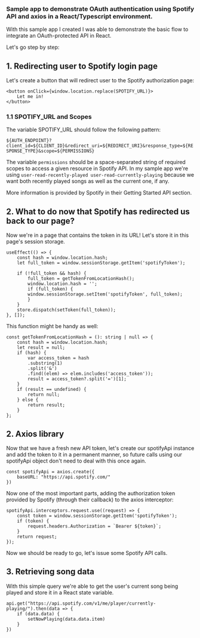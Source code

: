 ### Sample app to demonstrate OAuth authentication using Spotify API and axios in a React/Typescript environment.


With this sample app I created I was able to demonstrate the basic flow to integrate an OAuth-protected API in React.

Let's go step by step:

## 1. Redirecting user to Spotify login page
Let's create a button that will redirect user to the Spotify authorization page:
```
<button onClick={window.location.replace(SPOTIFY_URL)}>
    Let me in!
</button>
```

### 1.1 SPOTIFY_URL and Scopes
The variable SPOTIFY_URL should follow the following pattern:

`${AUTH_ENDPOINT}?client_id=${CLIENT_ID}&redirect_uri=${REDIRECT_URI}&response_type=${RESPONSE_TYPE}&scope=${PERMISSIONS}`

The variable `permissions` should be a space-separated string of required scopes to access a given resource in Spotify API. In my sample app we're using `user-read-recently-played user-read-currently-playing` because we want both recently played songs as well as the current one, if any.

More information is provided by Spotify in their Getting Started API section.

## 2. What to do now that Spotify has redirected us back to our page?
Now we're in a page that contains the token in its URL! Let's store it in this page's session storage.
```
useEffect(() => {
    const hash = window.location.hash;
    let full_token = window.sessionStorage.getItem('spotifyToken');

    if (!full_token && hash) {
        full_token = getTokenFromLocationHash();
        window.location.hash = '';
        if (full_token) {
        window.sessionStorage.setItem('spotifyToken', full_token);
        }
    }
    store.dispatch(setToken(full_token));
}, []);
```

This function might be handy as well:
```
const getTokenFromLocationHash = (): string | null => {
    const hash = window.location.hash;
    let result = null;
    if (hash) {
        var access_token = hash
        .substring(1)
        .split('&')
        .find((elem) => elem.includes('access_token'));
        result = access_token?.split('=')[1];
    }
    if (result == undefined) {
        return null;
    } else {
        return result;
    }
};
```

## 2. Axios library
Now that we have a fresh new API token, let's create our spotifyApi instance and add the token to it in a permanent manner, so future calls using our spotifyApi object don't need to deal with this once again.
```
const spotifyApi = axios.create({
    baseURL: "https://api.spotify.com/"
})
```

Now one of the most important parts, adding the authorization token provided by Spotify (through their callback) to the axios interceptor:
```
spotifyApi.interceptors.request.use((request) => {
    const token = window.sessionStorage.getItem('spotifyToken');
    if (token) {
        request.headers.Authorization = `Bearer ${token}`;
    }
    return request;
});
```
Now we should be ready to go, let's issue some Spotify API calls.

## 3. Retrieving song data
With this simple query we're able to get the user's current song being played and store it in a React state variable.
```
api.get("https://api.spotify.com/v1/me/player/currently-playing/").then(data => {
    if (data.data) {
        setNowPlaying(data.data.item)
    }
})
```